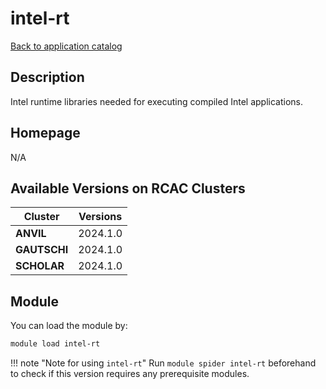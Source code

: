# intel-rt

[Back to application catalog](../app_catalog.md)

## Description

Intel runtime libraries needed for executing compiled Intel applications.

## Homepage

N/A

## Available Versions on RCAC Clusters

|Cluster|Versions|
|---|---|
**ANVIL**|2024.1.0
**GAUTSCHI**|2024.1.0
**SCHOLAR**|2024.1.0

## Module

You can load the module by:

```bash
module load intel-rt
```

!!! note "Note for using `intel-rt`"
    Run `module spider intel-rt` beforehand to check if this version requires any prerequisite modules.
